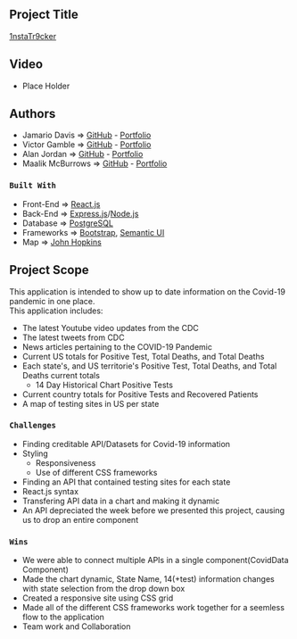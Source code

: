 ## Project Title
[1nstaTr9cker]()

## Video
- Place Holder


## Authors
 
  - Jamario Davis => [GitHub](https://github.com/jamariod) - [Portfolio](https://jamarioadavis.netlify.app/)
  - Victor Gamble => [GitHub](https://github.com/VictorGamble) - [Portfolio](https://victorgamble.github.io/)
  - Alan Jordan => [GitHub](https://github.com/alanbjordan) - [Portfolio]()
  - Maalik McBurrows => [GitHub](https://github.com/maalik-mcburrows) - [Portfolio]()

### `Built With`
  - Front-End => [React.js](https://reactjs.org/)
  - Back-End => [Express.js](https://expressjs.com/)/[Node.js](https://nodejs.org/en/)
  - Database => [PostgreSQL](https://www.postgresql.org/)
  - Frameworks => [Bootstrap](https://getbootstrap.com/), [Semantic UI](https://semantic-ui.com/)
  - Map => [John Hopkins](https://coronavirus.jhu.edu/us-map)
  


## Project Scope

This application is intended to show up to date information on the Covid-19 pandemic in one place.<br/>
This application includes:
  - The latest Youtube video updates from the CDC
  - The latest tweets from CDC
  - News articles pertaining to the COVID-19 Pandemic
  - Current US totals for Positive Test, Total Deaths, and Total Deaths
  - Each state's, and US territorie's Positive Test, Total Deaths, and Total Deaths current totals
      - 14 Day Historical Chart Positive Tests
  - Current country totals for Positive Tests and Recovered Patients
  - A map of testing sites in US per state
    

### `Challenges`

- Finding creditable API/Datasets for Covid-19 information
- Styling
  - Responsiveness
  - Use of different CSS frameworks
- Finding an API that contained testing sites for each state
- React.js syntax
- Transfering API data in a chart and making it dynamic
- An API depreciated the week before we presented this project,
  causing us to drop an entire component


### `Wins`
- We were able to connect multiple APIs in a single component(CovidData Component)
- Made the chart dynamic, State Name, 14(+test) information changes with state selection from the drop down box
- Created a responsive site using CSS grid
- Made all of the different CSS frameworks work together for a seemless flow to the application
- Team work and Collaboration




